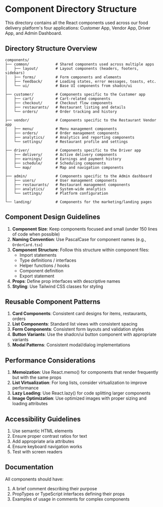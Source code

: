 
# Component Directory Structure

This directory contains all the React components used across our food delivery platform's four applications: Customer App, Vendor App, Driver App, and Admin Dashboard.

## Directory Structure Overview

```
components/
├── common/            # Shared components used across multiple apps
│   ├── layout/        # Layout components (headers, footers, sidebars)
│   ├── forms/         # Form components and elements
│   ├── feedback/      # Loading states, error messages, toasts, etc.
│   └── ui/            # Base UI components from shadcn/ui
│
├── customer/          # Components specific to the Customer app
│   ├── cart/          # Cart-related components
│   ├── checkout/      # Checkout flow components
│   ├── restaurants/   # Restaurant listing and details
│   └── orders/        # Order tracking and history
│
├── vendor/            # Components specific to the Restaurant Vendor app
│   ├── menu/          # Menu management components
│   ├── orders/        # Order management components
│   ├── analytics/     # Analytics and reporting components
│   └── settings/      # Restaurant profile and settings
│
├── driver/            # Components specific to the Driver app
│   ├── delivery/      # Active delivery components
│   ├── earnings/      # Earnings and payment history
│   ├── schedule/      # Scheduling components
│   └── map/           # Map and navigation components
│
├── admin/             # Components specific to the Admin dashboard
│   ├── users/         # User management components
│   ├── restaurants/   # Restaurant management components
│   ├── analytics/     # System-wide analytics
│   └── settings/      # Platform configuration
│
└── landing/           # Components for the marketing/landing pages
```

## Component Design Guidelines

1. **Component Size**: Keep components focused and small (under 150 lines of code when possible)
2. **Naming Convention**: Use PascalCase for component names (e.g., `OrderCard.tsx`)
3. **Component Structure**: Follow this structure within component files:
   - Import statements
   - Type definitions / interfaces
   - Helper functions / hooks
   - Component definition
   - Export statement
4. **Props**: Define prop interfaces with descriptive names
5. **Styling**: Use Tailwind CSS classes for styling

## Reusable Component Patterns

1. **Card Components**: Consistent card designs for items, restaurants, orders
2. **List Components**: Standard list views with consistent spacing
3. **Form Components**: Consistent form layouts and validation styles
4. **Button Variants**: Use the shadcn/ui button component with appropriate variants
5. **Modal Patterns**: Consistent modal/dialog implementations

## Performance Considerations

1. **Memoization**: Use React.memo() for components that render frequently but with the same props
2. **List Virtualization**: For long lists, consider virtualization to improve performance
3. **Lazy Loading**: Use React.lazy() for code splitting larger components
4. **Image Optimization**: Use optimized images with proper sizing and loading attributes

## Accessibility Guidelines

1. Use semantic HTML elements
2. Ensure proper contrast ratios for text
3. Add appropriate aria attributes
4. Ensure keyboard navigation works
5. Test with screen readers

## Documentation

All components should have:
1. A brief comment describing their purpose
2. PropTypes or TypeScript interfaces defining their props
3. Examples of usage in comments for complex components
